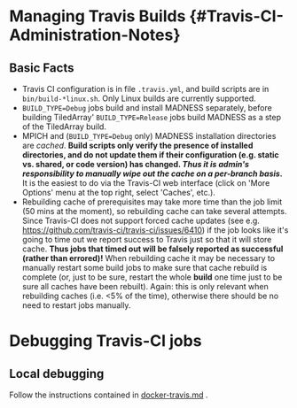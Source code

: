 # Managing Travis Builds {#Travis-CI-Administration-Notes}

## Basic Facts
* Travis CI configuration is in file `.travis.yml`, and build scripts are in `bin/build-*linux.sh`. Only Linux builds are currently supported.
* `BUILD_TYPE=Debug` jobs build and install MADNESS separately, before building TiledArray' `BUILD_TYPE=Release` jobs build MADNESS as a step of the TiledArray build.
* MPICH and (`BUILD_TYPE=Debug` only) MADNESS installation directories are _cached_. **Build scripts only verify the presence of installed directories, and do not update them if their configuration (e.g. static vs. shared, or code version) has changed. _Thus it is admin's responsibility to manually wipe out the cache on a per-branch basis_.** It is the easiest to do via the Travis-CI web interface (click on 'More Options' menu at the top right, select 'Caches', etc.).
* Rebuilding cache of prerequisites may take more time than the job limit (50 mins at the moment), so rebuilding cache can take several attempts. Since Travis-CI does not support forced cache updates (see e.g. https://github.com/travis-ci/travis-ci/issues/6410) if the job looks like it's going to time out we report success to Travis just so that it will store cache. __Thus jobs that timed out will be falsely reported as successful (rather than errored)!__ When rebuilding cache it may be necessary to manually restart some build jobs to make sure that cache rebuild is complete (or, just to be sure, restart the whole __build__ one time just to be sure all caches have been rebuilt). Again: this is only relevant when rebuilding caches (i.e. <5% of the time), otherwise there should be no need to restart jobs manually.

# Debugging Travis-CI jobs

## Local debugging

Follow the instructions contained in [docker-travis.md](https://github.com/ValeevGroup/tiledarray/blob/master/bin/docker-travis.md) .

